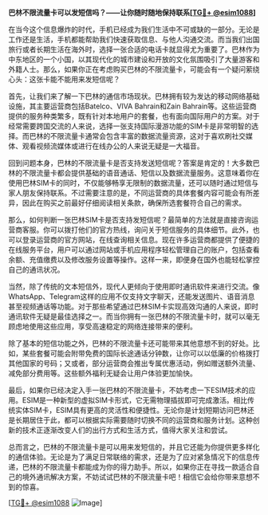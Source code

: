 **巴林不限流量卡可以发短信吗？——让你随时随地保持联系[[TG💪+ @esim1088](https://t.me/s/esim1088)]**

在当今这个信息爆炸的时代，手机已经成为我们生活中不可或缺的一部分。无论是工作还是生活，手机都能帮助我们快速获取信息、与他人沟通交流。而当我们出国旅行或者长期生活在海外时，选择一张合适的电话卡就显得尤为重要了。巴林作为中东地区的一个小国，以其现代化的城市建设和开放的文化氛围吸引了大量游客和外籍人士。那么，如果你正在考虑购买巴林的不限流量卡，可能会有一个疑问萦绕心头：这张卡能不能用来发短信呢？

首先，让我们来了解一下巴林的通信市场现状。巴林拥有较为发达的移动网络基础设施，其主要运营商包括Batelco、VIVA Bahrain和Zain Bahrain等。这些运营商提供的服务种类繁多，既有针对本地用户的套餐，也有面向国际用户的方案。对于经常需要跨国交流的人来说，选择一张支持国际漫游功能的SIM卡是非常明智的选择。而巴林的不限流量卡通常会包含丰富的数据流量资源，这对于喜欢刷社交媒体、观看视频流媒体或进行在线办公的人来说无疑是一大福音。

回到问题本身，巴林的不限流量卡是否支持发送短信呢？答案是肯定的！大多数巴林的不限流量卡都会提供基础的语音通话、短信以及数据流量服务。这意味着你在使用巴林SIM卡的同时，不仅能够畅享无限制的数据流量，还可以随时通过短信与家人朋友保持联系。不过需要注意的是，不同运营商的具体套餐内容可能会有所差异，因此在购买之前最好仔细阅读相关条款，确保所选套餐符合自己的需求。

那么，如何判断一张巴林SIM卡是否支持发短信呢？最简单的方法就是直接咨询运营商客服。你可以拨打他们的官方热线，询问关于短信服务的具体细节。此外，也可以登录运营商的官方网站，在线查询相关信息。现在许多运营商都提供了便捷的在线服务平台，用户可以通过网站或手机应用程序轻松管理自己的账户，包括查看余额、充值缴费以及修改服务设置等操作。这样一来，即便身在国外也能轻松掌控自己的通讯状况。

当然，除了传统的文本短信外，现代人更倾向于使用即时通讯软件来进行交流。像WhatsApp、Telegram这样的应用不仅支持文字聊天，还能发送图片、语音消息甚至视频通话等功能。对于那些希望通过巴林SIM卡实现高效沟通的人来说，即时通讯软件无疑是最佳选择之一。而当你拥有一张巴林的不限流量卡时，就可以毫无顾虑地使用这些应用，享受高速稳定的网络连接带来的便利。

除了基本的短信功能之外，巴林的不限流量卡还可能带来其他意想不到的好处。比如，某些套餐可能会附带免费的国际长途通话分钟数，让你可以以低廉的价格拨打其他国家的号码；又或者，部分运营商会推出专属优惠活动，例如赠送额外流量、减免部分费用等。这些额外福利无疑会让用户体验更加愉快。

最后，如果你已经决定入手一张巴林的不限流量卡，不妨考虑一下ESIM技术的应用。ESIM是一种新型的虚拟SIM卡形式，它无需物理插拔即可完成激活。相比传统实体SIM卡，ESIM具有更高的灵活性和便捷性。无论你是计划短期访问巴林还是长期居住于此，都可以根据实际需要随时切换不同的运营商和服务计划。这种创新的技术正逐渐改变人们的出行方式和生活方式，值得大家关注和尝试。

总而言之，巴林的不限流量卡是可以用来发短信的，并且它还能为你提供更多样化的通信体验。无论是为了满足日常联络的需求，还是为了应对紧急情况下的信息传递，巴林的不限流量卡都能成为你的得力助手。所以，如果你正在寻找一款适合自己的境外通讯解决方案，不妨试试巴林的不限流量卡吧！相信它会给你带来意想不到的惊喜。

[[TG💪+ @esim1088](https://t.me/s/esim1088) ![Image](https://i.postimg.cc/4NQfJmqS/Snipaste-2025-05-13-00-14-12.png)]